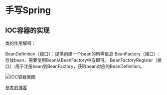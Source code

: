 # 手写Spring


## IOC容器的实现
类的作用解释：

BeanDefinition（接口）：提供创建一个bean的所需信息
BeanFactory（接口）:存放bean，需要使用Bean从BeanFactory中取即可。
BeanFactoryRegister（接口）:用于注册bean到BeanFactory，获取bean对应的BeanDefinition。


![IOC容器类图](https://s2.ax1x.com/2020/02/14/1jCitO.png)


[参考的博客](https://juejin.im/post/5c11b1e06fb9a04a0d56b787)
